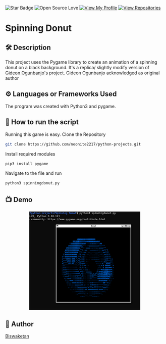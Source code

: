 ![Star Badge](https://img.shields.io/static/v1?label=%F0%9F%8C%9F&message=If%20Useful&style=style=flat&color=BC4E99)
![Open Source Love](https://badges.frapsoft.com/os/v1/open-source.svg?v=103)
[![View My Profile](https://img.shields.io/badge/View-My_Profile-green?logo=GitHub)](https://github.com/neonite2217)
[![View Repositories](https://img.shields.io/badge/View-My_Repositories-blue?logo=GitHub)](https://github.com/neonite2217?tab=repositories)

# Spinning Donut

## 🛠️ Description
This project uses the Pygame library to create an animation of a spinning donut on a black background.
It's a replica/ slightly modify version of [Gideon Ogunbanjo's](https://github.com/gideon-ogunbanjo) project.
Gideon Ogunbanjo acknowledged as original author

## ⚙️  Languages or Frameworks Used
The program was created with Python3 and pygame.

## 🌟 How to run the script
Running this game is easy.
Clone the Repository

```sh
git clone https://github.com/neonite2217/python-projects.git
```
Install required modules

```sh
pip3 install pygame
```

Navigate to the file and run 
```sh
python3 spinningdonut.py
```
## 📺 Demo
<p align="center">
<img src="image.png" width=70% height=70%>

## 🤖 Author
[Biswaketan](https://github.com/neonite2217/)
